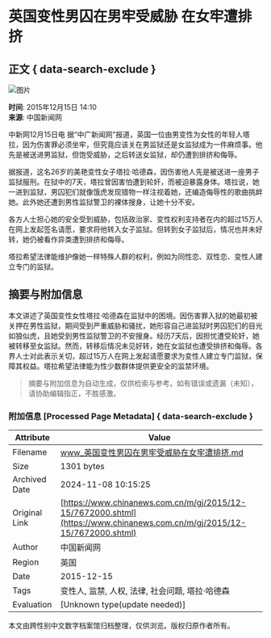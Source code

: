 # 英国变性男囚在男牢受威胁 在女牢遭排挤

## 正文 { data-search-exclude }


![图片](http://i3.chinanews.com/2014/wap/images/top.png)

**时间**: 2015年12月15日 14:10  
**来源**: 中国新闻网  

中新网12月15日电 据“中广新闻网”报道，英国一位由男变性为女性的年轻人塔拉，因为伤害罪必须坐牢，但究竟应该关在男监狱还是女监狱成为一件麻烦事。他先是被送进男监狱，但饱受威胁，之后转送女监狱，却仍遭到排挤和侮辱。

据报道，这名26岁的美艳变性女子塔拉·哈德森，因伤害他人先是被送进一座男子监狱服刑。在狱中的7天，塔拉曾因害怕遭到轮奸，而被迫暴露身体。塔拉说，她一进到监狱，男囚犯们就像饿虎发现猎物一样注视着她，还编造侮辱性的歌曲挑衅她。此外她还遭到男性监狱警卫的裸体搜身，让她十分不安。

各方人士担心她的安全受到威胁，包括政治家、变性权利支持者在内的超过15万人在网上发起签名请愿，要求将他转入女子监狱。但转到女子监狱后，情况也并未好转，她仍被看作异类遭到排挤和侮辱。

塔拉希望法律能维护像她一样特殊人群的权利，例如为同性恋、双性恋、变性人建立专门的监狱。
<!-- tcd_original_link https://www.chinanews.com.cn/m/gj/2015/12-15/7672000.shtml -->
## 摘要与附加信息

<!-- tcd_abstract -->
本文讲述了英国变性女性塔拉·哈德森在监狱中的困境。因伤害罪入狱的她最初被关押在男性监狱，期间受到严重威胁和骚扰，她形容自己进监狱时男囚犯们的目光如狼似虎，且她受到男性监狱警卫的不安搜身。经历7天后，因担忧遭受轮奸，她被转移至女监狱。然而，转移后情况未见好转，她在女监狱也遭受排挤和侮辱。各界人士对此表示关切，超过15万人在网上发起请愿要求为变性人建立专门监狱，保障其权益。塔拉希望法律能为性少数群体提供更安全的监禁环境。
<!-- tcd_abstract_end -->

> 摘要与附加信息为自动生成，仅供检索与参考。如有错误或遗漏（未知），请协助编辑指正，不胜感激。

### 附加信息 [Processed Page Metadata] { data-search-exclude }

| Attribute       | Value                                  |
|-----------------|----------------------------------------|
| Filename        | www_英国变性男囚在男牢受威胁在女牢遭排挤.md                             |
| Size            | 1301 bytes                           |
| Archived Date   | 2024-11-08 10:15:25                             |
| Original Link   | [https://www.chinanews.com.cn/m/gj/2015/12-15/7672000.shtml](https://www.chinanews.com.cn/m/gj/2015/12-15/7672000.shtml)                       |
| Author          | 中国新闻网                               |
| Region          | 英国                               |
| Date            | 2015-12-15                                 |
| Tags            | 变性人, 监禁, 人权, 法律, 社会问题, 塔拉·哈德森                                 |
| Evaluation            | [Unknown type(update needed)]                                 |
<!-- tcd_table_end -->

本文由跨性别中文数字档案馆归档整理，仅供浏览。版权归原作者所有。
